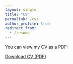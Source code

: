 ```yaml
---
layout: single
title: "CV"
permalink: /cv/
author_profile: true
redirect_from:
  - /resume
---
```


You can view my CV as a PDF:

<a href="{{ '/_assets/cv.pdf' | relative_url }}" target="_blank">Download CV (PDF)</a>
